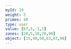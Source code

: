 ```yaml
---
myId: 19
weight: 3
primes: 40
type: user
value: [67,5,-1,1]
zones: [20,5,10,70,90]
object: [15,40,50,63,83,98]
---
```

